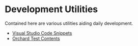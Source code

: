 # Development Utilities



Contained here are various utilities aiding daily development.

- [Visual Studio Code Snippets](VisualStudioSnippets/)
- [Orchard Test Contents](TestContent/)